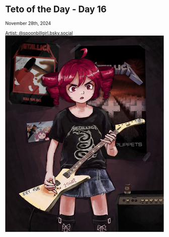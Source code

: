 # Teto of the Day - Day 16
<div class="post-date">November 28th, 2024</div>


[Artist: @spoonbillgirl.bsky.social](https://bsky.app/profile/spoonbillgirl.bsky.social/post/3lbzdwhvfgc2s)
![Kasane Teto Art](/totd/DAY_16.jpg)